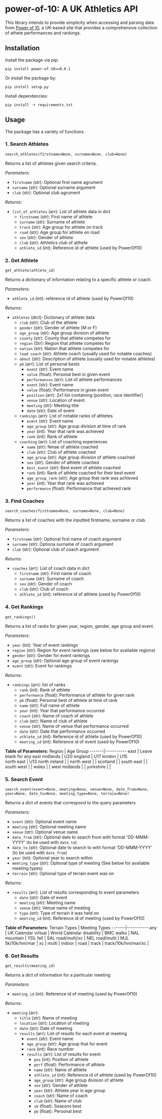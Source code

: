 # power-of-10: A UK Athletics API

This library intends to provide simplicity when accessing and parsing data from <a href="https://www.thepowerof10.info">Power of 10</a>, a UK-based site that provides a comprehensive collection of athete performances and rankings.

## Installation
Install the package via pip:
```
pip install power-of-10==0.0.1
```

Or install the package by:
```
pip install setup.py
```

Install dependencies:
```
pip install -r requirements.txt
```

## Usage

The package has a variety of functions.

### 1. Search Athletes
```
search_athletes(firstname=None, surname=None, club=None)
```
Returns a list of athletes given search criteria.

*Parameters:*
- `firstname` (str): Optional first name agrument
- `surname` (str): Optional surname argument
- `club` (str): Optional club agrument

*Returns:*
- `list_of_athletes` (arr): List of athlete data in dict
    - `firstname` (str): First name of athlete
    - `surname` (str): Surname of athlete
    - `track` (str): Age group for athlete on track 
    - `road` (str): Age group for athlete on road
    - `sex` (str): Gender of athlete
    - `club` (str): Athletics club of althete
    - `athlete_id` (int): Reference id of athlete (used by PowerOf10)


### 2. Get Athlete
```
get_athlete(athlete_id)
```
Returns a dictionary of information relating to a specific athlete or coach.

*Parameters:*
- `athlete_id` (int): reference id of athlete (used by PowerOf10)

*Returns:*
- `athletes` (dict): Dictionary of athlete data
    - `club` (str): Club of the athlete
    - `gender` (str): Gender of athlete (M or F)
    - `age_group` (str): Age group division of athlete
    - `county` (str): County that athlete competes for
    - `region` (Str): Region that athlete competes for
    - `nation` (str): Nation that athlete competes for
    - `lead coach` (str): Athlete coach (usually used for notable coaches)
    - `about` (str): Description of athlete (usually used for notable athletes)
    - `pb` (arr): List of personal bests
        - `event` (str): Event name
        - `value` (float): Personal best in given event
        - `performances` (arr): List of athlete performances
        - `event` (str): Event name
        - `value` (float): Performance in given event
        - `position` (arr): 2x1 list containing [position, race identifier]
        - `venue` (str): Location of event
        - `meeting` (str): Meeting title
        - `date` (str): Date of event
    - `rankings` (arr): List of notable ranks of athletes
        - `event` (str): Event name
        - `age_group` (str): Age group division at time of rank
        - `year` (int): Year that rank was achieved
        - `rank` (int): Rank of athlete
    - `coaching` (arr): List of coaching experiences 
        - `name` (str): Nmae of athlete coached
        - `club` (str): Club of athlete coached
        - `age_group` (str): Age group division of athlete coached
        - `sex` (str): Gender of athlete coached
        - `best_event` (str): Best event of athlete coached
        - `rank` (int): Rank of athlete coached for their best event
        - `age_group_rank` (str): Age group that rank was achieved
        - `year` (int): Year that rank was achieved
        - `performance` (float): Performance that achieved rank

### 3. Find Coaches
```
search_coaches(firstname=None, surname=None, club=None)
```
Returns a list of coaches with the inputted firstname, surname or club.

*Parameters:*
- `firstname` (str): Optional first name of coach argument
- `surname` (str): Optiona surname of coach argument
- `club` (str): Optional club of coach argument

*Returns:*
- `coaches` (arr): List of coach data in dict
    - `firstname` (str): First name of coach
    - `surname` (str): Surname of coach
    - `sex` (str): Gender of coach
    - `club` (str): Club of coach
    - `athlete_id` (int): reference id of athlete (used by PowerOf10)

### 4. Get Rankings
```
get_rankings()
```
Returns a list of ranks for given year, region, gender, age group and event.

*Parameters:*
- `year` (int): Year of event rankings 
- `region` (str): Region for event rankings (see below for available regions)
- `gender` (str): Gender for event rankings
- `age_group` (str): Optional age group of event rankings
- `event` (str): Event for rankings

*Returns:*
- `rankings` (arr): list of ranks
    - `rank` (int): Rank of athlete
    - `performance` (float): Performance of athlete for given rank
    - `pb` (float): Personal best of athlete at time of rank
    - `name` (str): Full name of athlete
    - `year` (int): Year that performance occurred
    - `coach` (str): Name of coach of athlete
    - `club` (str): Name of club of athlete
    - `venue` (str): Name of venue that performance occurred
    - `date` (str): Date that performance occurred
    - `athlete_id` (int): Reference id of athlete (used by PowerOf10)
    - `meeting_id` (int): Reference id of event (used by PowerOf10)

**Table of Parameters:**
Region | Age Group 
-------|-----------
east | Leave blank for any 
east midlands | U20 
england | U17 
london | U15  
north east | U13 
north ireland | | 
north west | | 
scotland | | 
south east | | 
south west | | 
wales | | 
west midlands | | 
yorkshire | | 

### 5. Search Event
```
search_event(event=None, meeting=None, venue=None, date_from=None, year=None, date_to=None, meeting_type=None, terrain=None)
```
Returns a dict of events that correspond to the query parameters

*Parameters:*
- `event` (str): Optional event name
- `meeting` (str): Optional meeting name
- `venue` (str): Optional venue name
- `date_from` (str): Optional date to search from with format 'DD-MMM-YYYY' (to be used with `date_to`)
- `date_to` (str): Optional date to search to with format 'DD-MMM-YYYY' (to be used with `date_from`)
- `year` (int): Optional year to search within
- `meeting_type` (str): Optional type of meeting (See below for available meeting types)
- `terrain` (str): Optional type of terrain event was on

*Returns:*
- `results` (arr): List of results corresponding to event parameters
    - `date` (str): Date of event
    - `meeting` (str): Meeting name
    - `venue` (str): Venue name of meeting
    - `type` (str): Type of terrain it was held on
    - `meeting_id` (int): Reference id of meeting (used by PowerOf10)

**Table of Parameters:**
Terrain Types | Meeting Types
-------|-----------
any | UK Calendar
virtual | World Calendar
disability | BMC
walks | NAL
mountain | YDL 
fell | SAL
road/multi/xc | NEL
road/multi | MJL
5k/10k/hm/mar | 
xc | 
multi | 
indoor | 
road | 
track | 
track/10k/hm/mar/xc |

### 6. Get Results
```
get_results(meeting_id)
```
Returns a dict of information for a particular meeting 

*Parameters:*
- `meeting_id` (int): Reference id of meeting (used by PowerOf10)

*Returns:*
- `meeting` (arr):
    - `title` (str): Name of meeting
    - `location` (str): Location of meeting
    - `date` (str): Date of meeting
    - `results` (arr): List of results for each event at meeting
        - `event` (str): Event name
        - `age_group` (str): Age group that for event
        - `race` (int): Race number
        - `results` (arr): List of results for event
            - `pos` (int): Position of athlete
            - `perf` (float): Performance of athlete
            - `name` (str): Name of athlete
            - `athlete_id` (int): Reference id of athlete (used by PowerOf10) 
            - `age_group` (str): Age group division of athlete
            - `sex` (str): Gender of athlete 
            - `year` (str): Athlete year in age group
            - `coach` (str): Name of coach
            - `club` (str): Name of club
            - `sb` (float): Seasons best
            - `pb` (float): Personal best

